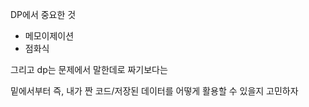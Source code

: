 DP에서 중요한 것

- 메모이제이션
- 점화식



그리고 dp는 문제에서 말한데로 짜기보다는 

밑에서부터 즉, 내가 짠 코드/저장된 데이터를 어떻게 활용할 수 있을지 고민하자